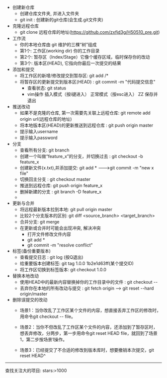 * 创建新仓库
	* 创建仓库文件夹, 并进入文件夹
	* git init : 创建新的git仓库(会生成.git文件夹)
* 克隆远程仓库
	* git clone 远程仓库的地址(https://github.com/zxfjd3g/H50510_pre.git)
* 工作流
	* 你的本地仓库由 git 维护的三棵“树”组成
	* 第1个: 工作区(working dir) 你的工作目录
	* 第2个: 暂存区（Index/Stage）它像个缓存区域，临时保存你的改动
	* 第3个: 版本区(HEAD), 它指向你最后一次提交的结果
* 添加和提交
	* 将工作区的新增/修改提交到暂存区: git add <filename>/*
	* 将暂存区的更新提交到版本区(HEAD) : git commit -m "代码提交信息"
		* 查看状态: git status
		* vim操作
			插入模式（按i键进入）
			正常模式（按esc进入）
			ZZ 保存并退出
* 推送改动
	* 如果不是克隆的仓库, 第一次需要先关联上远程仓库: git remote add origin url(远程仓库的地址)
	* 将本地版本区(HEAD)的更新推送到远程仓库 : git push origin master
	* 提示输入username
	* 提示输入password
* 分支
	* 查看所有分支: git branch
	* 创建一个叫做“feature_x”的分支，并切换过去 : git checkout -b feature_x
	* 创建新文件(x.txt),并添加提交: git add * --->git commit -m "new x file"
	* 切换回主分支 : git checkout master
	* 推送到远程仓库: git push origin feature_x
	* 删掉新建的分支 : git branch -D feature_x
	* 
* 更新与合并
	* 将远程最新版本拉到本地: git pull origin master
	* 比较2个分支版本的区别: git diff <source_branch> <target_branch>
	* 合并分支: git merge <branch>
	* 在更新或合并时可能会出现冲突, 解决冲突
		* 打开文件修改文件内容
		* git add *
		* git commit -m "resolve conflict"
* 标签(备份重要版本)
	* 查看提交日志 : git log (按Q退出)
	* 给重要版本创建标签: git tag 1.0.0 1b2e1d63ff(某个提交ID)
	* 将工作区切换到标签版本: git checkout 1.0.0
* 替换本地改动
	* 使用HEAD中的最新内容替换掉你的工作目录中的文件 : git checkout -- <filename>
	* 丢弃你在本地的所有改动与提交 : git fetch origin --> git reset --hard origin/master
* 删除误提交的改动
	- 场景1：当你改乱了工作区某个文件的内容，想直接丢弃工作区的修改时，用命令git checkout -- file。
	
	- 场景2：当你不但改乱了工作区某个文件的内容，还添加到了暂存区时，想丢弃修改，分两步，第一步用命令git reset HEAD file，就回到了场景1，第二步按场景1操作。
	
	- 场景3：已经提交了不合适的修改到版本库时，想要撤销本次提交，git reset HEAD^
--------------------------------------------------------------------
查找关注大的项目: stars:>1000